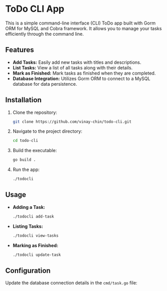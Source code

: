 # ToDo CLI App

This is a simple command-line interface (CLI) ToDo app built with Gorm ORM for MySQL and Cobra framework. It allows you to manage your tasks efficiently through the command line.

## Features

- **Add Tasks:** Easily add new tasks with titles and descriptions.
- **List Tasks:** View a list of all tasks along with their details.
- **Mark as Finished:** Mark tasks as finished when they are completed.
- **Database Integration:** Utilizes Gorm ORM to connect to a MySQL database for data persistence.

## Installation

1. Clone the repository:

    ```bash
    git clone https://github.com/vinay-chin/todo-cli.git
    ```

2. Navigate to the project directory:

    ```bash
    cd todo-cli
    ```

3. Build the executable:

    ```bash
    go build .
    ```

4. Run the app:

    ```bash
    ./todocli
    ```

## Usage

- **Adding a Task:**

    ```bash
    ./todocli add-task
    ```

- **Listing Tasks:**

    ```bash
    ./todocli view-tasks
    ```

- **Marking as Finished:**

    ```bash
    ./todocli update-task
    ```

## Configuration

Update the database connection details in the `cmd/task.go` file:
